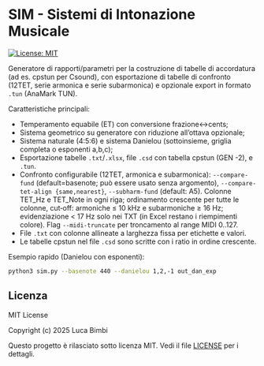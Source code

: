 # SIM - Sistemi di Intonazione Musicale

[![License: MIT](https://img.shields.io/badge/License-MIT-green.svg)](LICENSE)

Generatore di rapporti/parametri per la costruzione di tabelle di accordatura (ad es. cpstun per Csound),
con esportazione di tabelle di confronto (12TET, serie armonica e serie subarmonica) e opzionale export in formato `.tun` (AnaMark TUN).

Caratteristiche principali:
- Temperamento equabile (ET) con conversione frazione↔cents;
- Sistema geometrico su generatore con riduzione all’ottava opzionale;
- Sistema naturale (4:5:6) e sistema Danielou (sottoinsieme, griglia completa o esponenti a,b,c);
- Esportazione tabelle `.txt`/`.xlsx`, file `.csd` con tabella cpstun (GEN -2), e `.tun`.
- Confronto configurabile (12TET, armonica e subarmonica): `--compare-fund` (default=basenote; può essere usato senza argomento), `--compare-tet-align {same,nearest}`, `--subharm-fund` (default: A5). Colonne TET_Hz e TET_Note in ogni riga; ordinamento crescente per tutte le colonne, cut‑off: armoniche ≤ 10 kHz e subarmoniche ≥ 16 Hz; evidenziazione < 17 Hz solo nei TXT (in Excel restano i riempimenti colore). Flag `--midi-truncate` per troncamento al range MIDI 0..127.
- File `.txt` con colonne allineate a larghezza fissa per etichette e valori.
- Le tabelle cpstun nel file `.csd` sono scritte con i ratio in ordine crescente.

Esempio rapido (Danielou con esponenti):
```bash
python3 sim.py --basenote 440 --danielou 1,2,-1 out_dan_exp
```

## Licenza
MIT License

Copyright (c) 2025 Luca Bimbi

Questo progetto è rilasciato sotto licenza MIT. Vedi il file [LICENSE](LICENSE) per i dettagli.
